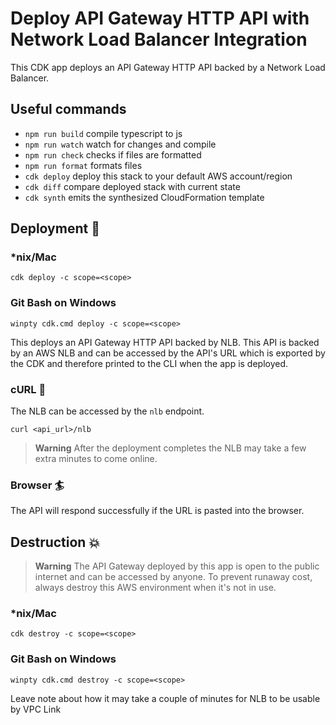 # Deploy API Gateway HTTP API with Network Load Balancer Integration

This CDK app deploys an API Gateway HTTP API backed by a Network Load Balancer.

## Useful commands

- `npm run build` compile typescript to js
- `npm run watch` watch for changes and compile
- `npm run check` checks if files are formatted
- `npm run format` formats files
- `cdk deploy` deploy this stack to your default AWS account/region
- `cdk diff` compare deployed stack with current state
- `cdk synth` emits the synthesized CloudFormation template

## Deployment :rocket:

### \*nix/Mac

`cdk deploy -c scope=<scope>`

### Git Bash on Windows

`winpty cdk.cmd deploy -c scope=<scope>`

This deploys an API Gateway HTTP API backed by NLB. This API is backed by an AWS NLB and can be accessed by the API's URL which is exported by the CDK and therefore printed to the CLI when the app is deployed.

### cURL :curling_stone:

The NLB can be accessed by the `nlb` endpoint.

`curl <api_url>/nlb`

> **Warning** After the deployment completes the NLB may take a few extra minutes to come online.

### Browser :surfer:

The API will respond successfully if the URL is pasted into the browser.

## Destruction :boom:

> **Warning** The API Gateway deployed by this app is open to the public internet and can be accessed by anyone. To prevent runaway cost, always destroy this AWS environment when it's not in use.

### \*nix/Mac

`cdk destroy -c scope=<scope>`

### Git Bash on Windows

`winpty cdk.cmd destroy -c scope=<scope>`

Leave note about how it may take a couple of minutes for NLB to be usable by VPC Link
